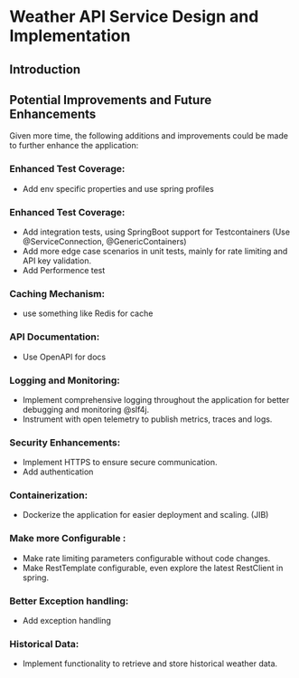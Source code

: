 # Weather API Service Design and Implementation

## Introduction

## Potential Improvements and Future Enhancements
Given more time, the following additions and improvements could be made to further enhance the application:

### Enhanced Test Coverage:
- Add env specific properties and use spring profiles

### Enhanced Test Coverage:
- Add integration tests, using SpringBoot support for Testcontainers (Use @ServiceConnection, @GenericContainers)
- Add more edge case scenarios in unit tests, mainly for rate limiting and API key validation.
- Add Performence test

### Caching Mechanism:
- use something like Redis for cache
### API Documentation:
- Use OpenAPI for docs

### Logging and Monitoring:
- Implement comprehensive logging throughout the application for better debugging and monitoring @slf4j.
- Instrument with open telemetry to publish metrics, traces and logs.

### Security Enhancements:
- Implement HTTPS to ensure secure communication.
- Add  authentication

### Containerization:
- Dockerize the application for easier deployment and scaling. (JIB)

### Make more Configurable :
- Make rate limiting parameters configurable without code changes. 
- Make RestTemplate configurable, even explore the latest RestClient in spring.

### Better Exception handling:
- Add exception handling

### Historical Data:
- Implement functionality to retrieve and store historical weather data.